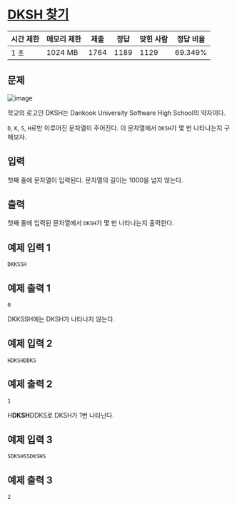 # [DKSH 찾기](https://www.acmicpc.net/problem/29766)

| 시간 제한 | 메모리 제한 | 제출 | 정답 | 맞힌 사람 | 정답 비율 |
| --- | --- | --- | --- | --- | --- |
| 1 초 | 1024 MB | 1764 | 1189 | 1129 | 69.349% |

## 문제

![image](https://upload.acmicpc.net/2b37369e-1aaf-47a9-8250-8cee10eca7eb/-/crop/4500x2026/0,1150/-/preview/)

학교의 로고인 DKSH는 Dankook University Software High School의 약자이다.

`D`, `K`, `S`, `H`로만 이루어진 문자열이 주어진다. 이 문자열에서 `DKSH`가 몇 번 나타나는지 구해보자.

## 입력

첫째 줄에 문자열이 입력된다. 문자열의 길이는 1000을 넘지 않는다.

## 출력

첫째 줄에 입력된 문자열에서 `DKSH`가 몇 번 나타나는지 출력한다.

## 예제 입력 1

```
DKKSSH

```

## 예제 출력 1

```
0

```

DKKSSH에는 DKSH가 나타나지 않는다.

## 예제 입력 2

```
HDKSHDDKS

```

## 예제 출력 2

```
1

```

H**DKSH**DDKS로 DKSH가 1번 나타난다.

## 예제 입력 3

```
SDKSHSSDKSHS

```

## 예제 출력 3

```
2
```
